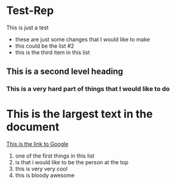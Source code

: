 # Test-Rep
This is just a test

- these are just some changes that I would like to make
- this could be the list #2
- this is the third item in this list

## This is a second level heading
### This is a very hard part of things that I would like to do
# This is the largest text in the document


[This is the link to Google](https://www.google.com)

1. one of the first things in this list
2. is that i would like to be the person at the top
3. this is very very cool
4. this is bloody awesome

